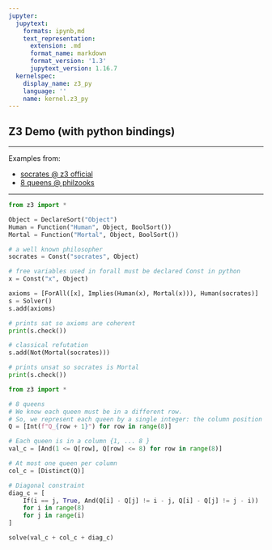 ```yaml
---
jupyter:
  jupytext:
    formats: ipynb,md
    text_representation:
      extension: .md
      format_name: markdown
      format_version: '1.3'
      jupytext_version: 1.16.7
  kernelspec:
    display_name: z3_py
    language: ''
    name: kernel.z3_py
---
```


## Z3 Demo (with python bindings)
-------------------

Examples from:

* [socrates @ z3 official](https://github.com/Z3Prover/z3/blob/master/examples/python/socrates.py)
* [8 queens @ philzooks](https://github.com/philzook58/z3_tutorial/blob/master/Z3%20Tutorial.ipynb)
-------------------


```python
from z3 import *

Object = DeclareSort("Object")
Human = Function("Human", Object, BoolSort())
Mortal = Function("Mortal", Object, BoolSort())

# a well known philosopher
socrates = Const("socrates", Object)

# free variables used in forall must be declared Const in python
x = Const("x", Object)

axioms = [ForAll([x], Implies(Human(x), Mortal(x))), Human(socrates)]
s = Solver()
s.add(axioms)

# prints sat so axioms are coherent
print(s.check())

# classical refutation
s.add(Not(Mortal(socrates)))

# prints unsat so socrates is Mortal
print(s.check())
```


```python
from z3 import *

# 8 queens
# We know each queen must be in a different row.
# So, we represent each queen by a single integer: the column position
Q = [Int(f"Q_{row + 1}") for row in range(8)]

# Each queen is in a column {1, ... 8 }
val_c = [And(1 <= Q[row], Q[row] <= 8) for row in range(8)]

# At most one queen per column
col_c = [Distinct(Q)]

# Diagonal constraint
diag_c = [
    If(i == j, True, And(Q[i] - Q[j] != i - j, Q[i] - Q[j] != j - i))
    for i in range(8)
    for j in range(i)
]

solve(val_c + col_c + diag_c)
```
